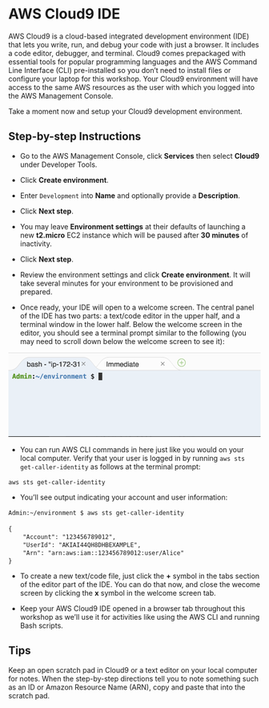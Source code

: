 # AWS Cloud9 IDE

AWS Cloud9 is a cloud-based integrated development environment (IDE) that lets you write, run, and debug your code with just a browser. It includes a code editor, debugger, and terminal. Cloud9 comes prepackaged with essential tools for popular programming languages and the AWS Command Line Interface (CLI) pre-installed so you don’t need to install files or configure your laptop for this workshop. Your Cloud9 environment will have access to the same AWS resources as the user with which you logged into the AWS Management Console.

Take a moment now and setup your Cloud9 development environment.

## Step-by-step Instructions

- Go to the AWS Management Console, click **Services** then select **Cloud9** under Developer Tools.


- Click **Create environment**.


- Enter `Development` into **Name** and optionally provide a **Description**.


- Click **Next step**.


- You may leave **Environment settings** at their defaults of launching a new **t2.micro** EC2 instance which will be paused after **30 minutes** of inactivity.


- Click **Next step**.


- Review the environment settings and click **Create environment**. It will take several minutes for your environment to be provisioned and prepared.


- Once ready, your IDE will open to a welcome screen. The central panel of the IDE has two parts:  a text/code editor in the upper half, and a terminal window in the lower half. Below the welcome screen in the editor, you should see a terminal prompt similar to the following (you may need to scroll down below the welcome screen to see it):

![Terminal](./images/setup-cloud9-terminal.png)

- You can run AWS CLI commands in here just like you would on your local computer. Verify that your user is logged in by running `aws sts get-caller-identity` as follows at the terminal prompt:

```
aws sts get-caller-identity
```

- You’ll see output indicating your account and user information:

```
Admin:~/environment $ aws sts get-caller-identity

{
    "Account": "123456789012",
    "UserId": "AKIAI44QH8DHBEXAMPLE",
    "Arn": "arn:aws:iam::123456789012:user/Alice"
}
```


- To create a new text/code file, just click the **+** symbol in the tabs section of the editor part of the IDE. You can do that now, and close the wecome screen by clicking the **x** symbol in the welcome screen tab.


- Keep your AWS Cloud9 IDE opened in a browser tab throughout this workshop as we’ll use it for activities like using the AWS CLI and running Bash scripts.

## Tips

Keep an open scratch pad in Cloud9 or a text editor on your local computer for notes. When the step-by-step directions tell you to note something such as an ID or Amazon Resource Name (ARN), copy and paste that into the scratch pad.







